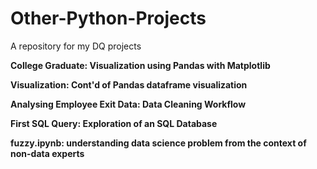 # Other-Python-Projects
A repository for my DQ projects

**College Graduate: Visualization using Pandas with Matplotlib**

**Visualization: Cont'd of Pandas dataframe visualization**

**Analysing Employee Exit Data: Data Cleaning Workflow**

**First SQL Query: Exploration of an SQL Database**

**fuzzy.ipynb: understanding data science problem from the context of non-data experts** 
